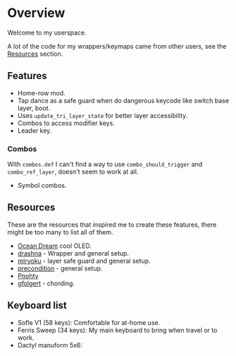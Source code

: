 # Overview

Welcome to my userspace.

A lot of the code for my wrappers/keymaps came from other users, see the [Resources](#resources) section.

## Features

- Home-row mod.
- Tap dance as a safe guard when do dangerous keycode like switch base layer, boot.
- Uses `update_tri_layer_state` for better layer accessibility.
- Combos to access modifier keys.
- Leader key.

### Combos

With `combos.def` I can't find a way to use `combo_should_trigger` and `combo_ref_layer`, doesn't seem to work at all.

- Symbol combos.

## Resources

These are the resources that inspired me to create these features, there might be too many to list all of them.

- [Ocean Dream](https://github.com/qmk/qmk_firmware/tree/master/users/snowe) cool OLED.
- [drashna](https://github.com/qmk/qmk_firmware/tree/master/users/drashna) - Wrapper and general setup.
- [miryoku](https://github.com/manna-harbour/miryoku_qmk/tree/miryoku/users/manna-harbour_miryoku) - layer safe guard and general setup.
- [precondition](https://github.com/precondition/dactyl-manuform-keymap) - general setup.
- [Pnohty](https://github.com/rayduck/pnohty)
- [gfolgert](https://github.com/gfolgert/qmk_firmware/tree/master/keyboards/crkbd/keymaps/gfolgert) - chording.

## Keyboard list

- Sofle V1 (58 keys): Comfortable for at-home use.
- Ferris Sweep (34 keys): My main keyboard to bring when travel or to work.
- Dactyl manuform 5x6:
